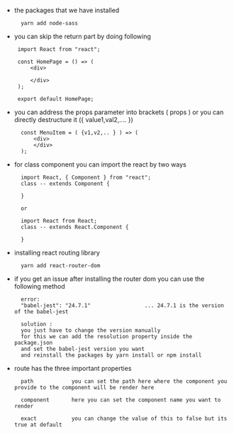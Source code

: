 * the packages that we have installed

        yarn add node-sass


*  you can skip the return part by doing following

        import React from "react";

        const HomePage = () => (    
            <div>
                
            </div>
        );

        export default HomePage;


* you can address the props parameter into brackets ( props ) or you can directly destructure it ({ value1,val2,.... }) 

        const MenuItem = ( {v1,v2,.. } ) => (
            <div>
            </div>
        );


* for class component you can import the react by two ways

        import React, { Component } from "react";
        class -- extends Component {
                
        }

        or 

        import React from React;
        class -- extends React.Component {

        }

* installing react routing library

        yarn add react-router-dom

* if you get an issue after installing the router dom you can use the following method 

        error:
        "babel-jest": "24.7.1"                 ... 24.7.1 is the version of the babel-jest

        solution :
        you just have to change the version manually
        for this we can add the resolution property inside the package.json
        and set the babel-jest version you want 
        and reinstall the packages by yarn install or npm install

* route has the three important properties 

        path            you can set the path here where the component you provide to the component will be render here 
        
        component       here you can set the component name you want to render
        
        exact           you can change the value of this to false but its true at default
